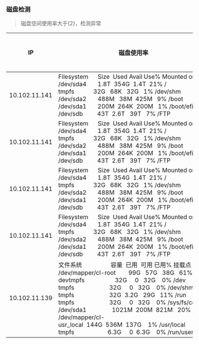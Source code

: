 ### <a name="diskcheck">磁盘检测</a>

> 磁盘空间使用率大于{2}，检测异常

IP | 磁盘使用率 | 结果 | 异常描述
-----|-----|-----|-----
10.102.11.141 | Filesystem&nbsp;&nbsp;&nbsp;&nbsp;&nbsp;&nbsp;Size&nbsp;&nbsp;Used&nbsp;Avail&nbsp;Use%&nbsp;Mounted&nbsp;on<br>/dev/sda4&nbsp;&nbsp;&nbsp;&nbsp;&nbsp;&nbsp;&nbsp;1.8T&nbsp;&nbsp;354G&nbsp;&nbsp;1.4T&nbsp;&nbsp;21%&nbsp;/<br>tmpfs&nbsp;&nbsp;&nbsp;&nbsp;&nbsp;&nbsp;&nbsp;&nbsp;&nbsp;&nbsp;&nbsp;&nbsp;32G&nbsp;&nbsp;&nbsp;68K&nbsp;&nbsp;&nbsp;32G&nbsp;&nbsp;&nbsp;1%&nbsp;/dev/shm<br>/dev/sda2&nbsp;&nbsp;&nbsp;&nbsp;&nbsp;&nbsp;&nbsp;488M&nbsp;&nbsp;&nbsp;38M&nbsp;&nbsp;425M&nbsp;&nbsp;&nbsp;9%&nbsp;/boot<br>/dev/sda1&nbsp;&nbsp;&nbsp;&nbsp;&nbsp;&nbsp;&nbsp;200M&nbsp;&nbsp;264K&nbsp;&nbsp;200M&nbsp;&nbsp;&nbsp;1%&nbsp;/boot/efi<br>/dev/sdb&nbsp;&nbsp;&nbsp;&nbsp;&nbsp;&nbsp;&nbsp;&nbsp;&nbsp;43T&nbsp;&nbsp;2.6T&nbsp;&nbsp;&nbsp;39T&nbsp;&nbsp;&nbsp;7%&nbsp;/FTP<br>
10.102.11.141 | Filesystem&nbsp;&nbsp;&nbsp;&nbsp;&nbsp;&nbsp;Size&nbsp;&nbsp;Used&nbsp;Avail&nbsp;Use%&nbsp;Mounted&nbsp;on<br>/dev/sda4&nbsp;&nbsp;&nbsp;&nbsp;&nbsp;&nbsp;&nbsp;1.8T&nbsp;&nbsp;354G&nbsp;&nbsp;1.4T&nbsp;&nbsp;21%&nbsp;/<br>tmpfs&nbsp;&nbsp;&nbsp;&nbsp;&nbsp;&nbsp;&nbsp;&nbsp;&nbsp;&nbsp;&nbsp;&nbsp;32G&nbsp;&nbsp;&nbsp;68K&nbsp;&nbsp;&nbsp;32G&nbsp;&nbsp;&nbsp;1%&nbsp;/dev/shm<br>/dev/sda2&nbsp;&nbsp;&nbsp;&nbsp;&nbsp;&nbsp;&nbsp;488M&nbsp;&nbsp;&nbsp;38M&nbsp;&nbsp;425M&nbsp;&nbsp;&nbsp;9%&nbsp;/boot<br>/dev/sda1&nbsp;&nbsp;&nbsp;&nbsp;&nbsp;&nbsp;&nbsp;200M&nbsp;&nbsp;264K&nbsp;&nbsp;200M&nbsp;&nbsp;&nbsp;1%&nbsp;/boot/efi<br>/dev/sdb&nbsp;&nbsp;&nbsp;&nbsp;&nbsp;&nbsp;&nbsp;&nbsp;&nbsp;43T&nbsp;&nbsp;2.6T&nbsp;&nbsp;&nbsp;39T&nbsp;&nbsp;&nbsp;7%&nbsp;/FTP<br>
10.102.11.141 | Filesystem&nbsp;&nbsp;&nbsp;&nbsp;&nbsp;&nbsp;Size&nbsp;&nbsp;Used&nbsp;Avail&nbsp;Use%&nbsp;Mounted&nbsp;on<br>/dev/sda4&nbsp;&nbsp;&nbsp;&nbsp;&nbsp;&nbsp;&nbsp;1.8T&nbsp;&nbsp;354G&nbsp;&nbsp;1.4T&nbsp;&nbsp;21%&nbsp;/<br>tmpfs&nbsp;&nbsp;&nbsp;&nbsp;&nbsp;&nbsp;&nbsp;&nbsp;&nbsp;&nbsp;&nbsp;&nbsp;32G&nbsp;&nbsp;&nbsp;68K&nbsp;&nbsp;&nbsp;32G&nbsp;&nbsp;&nbsp;1%&nbsp;/dev/shm<br>/dev/sda2&nbsp;&nbsp;&nbsp;&nbsp;&nbsp;&nbsp;&nbsp;488M&nbsp;&nbsp;&nbsp;38M&nbsp;&nbsp;425M&nbsp;&nbsp;&nbsp;9%&nbsp;/boot<br>/dev/sda1&nbsp;&nbsp;&nbsp;&nbsp;&nbsp;&nbsp;&nbsp;200M&nbsp;&nbsp;264K&nbsp;&nbsp;200M&nbsp;&nbsp;&nbsp;1%&nbsp;/boot/efi<br>/dev/sdb&nbsp;&nbsp;&nbsp;&nbsp;&nbsp;&nbsp;&nbsp;&nbsp;&nbsp;43T&nbsp;&nbsp;2.6T&nbsp;&nbsp;&nbsp;39T&nbsp;&nbsp;&nbsp;7%&nbsp;/FTP<br>
10.102.11.141 | Filesystem&nbsp;&nbsp;&nbsp;&nbsp;&nbsp;&nbsp;Size&nbsp;&nbsp;Used&nbsp;Avail&nbsp;Use%&nbsp;Mounted&nbsp;on<br>/dev/sda4&nbsp;&nbsp;&nbsp;&nbsp;&nbsp;&nbsp;&nbsp;1.8T&nbsp;&nbsp;354G&nbsp;&nbsp;1.4T&nbsp;&nbsp;21%&nbsp;/<br>tmpfs&nbsp;&nbsp;&nbsp;&nbsp;&nbsp;&nbsp;&nbsp;&nbsp;&nbsp;&nbsp;&nbsp;&nbsp;32G&nbsp;&nbsp;&nbsp;68K&nbsp;&nbsp;&nbsp;32G&nbsp;&nbsp;&nbsp;1%&nbsp;/dev/shm<br>/dev/sda2&nbsp;&nbsp;&nbsp;&nbsp;&nbsp;&nbsp;&nbsp;488M&nbsp;&nbsp;&nbsp;38M&nbsp;&nbsp;425M&nbsp;&nbsp;&nbsp;9%&nbsp;/boot<br>/dev/sda1&nbsp;&nbsp;&nbsp;&nbsp;&nbsp;&nbsp;&nbsp;200M&nbsp;&nbsp;264K&nbsp;&nbsp;200M&nbsp;&nbsp;&nbsp;1%&nbsp;/boot/efi<br>/dev/sdb&nbsp;&nbsp;&nbsp;&nbsp;&nbsp;&nbsp;&nbsp;&nbsp;&nbsp;43T&nbsp;&nbsp;2.6T&nbsp;&nbsp;&nbsp;39T&nbsp;&nbsp;&nbsp;7%&nbsp;/FTP<br>
10.102.11.139 | 文件系统&nbsp;&nbsp;&nbsp;&nbsp;&nbsp;&nbsp;&nbsp;&nbsp;&nbsp;&nbsp;&nbsp;&nbsp;&nbsp;&nbsp;&nbsp;&nbsp;&nbsp;&nbsp;容量&nbsp;&nbsp;已用&nbsp;&nbsp;可用&nbsp;已用%&nbsp;挂载点<br>/dev/mapper/cl-root&nbsp;&nbsp;&nbsp;&nbsp;&nbsp;&nbsp;&nbsp;&nbsp;99G&nbsp;&nbsp;&nbsp;57G&nbsp;&nbsp;&nbsp;38G&nbsp;&nbsp;&nbsp;61%&nbsp;/<br>devtmpfs&nbsp;&nbsp;&nbsp;&nbsp;&nbsp;&nbsp;&nbsp;&nbsp;&nbsp;&nbsp;&nbsp;&nbsp;&nbsp;&nbsp;&nbsp;&nbsp;&nbsp;&nbsp;&nbsp;32G&nbsp;&nbsp;&nbsp;&nbsp;&nbsp;0&nbsp;&nbsp;&nbsp;32G&nbsp;&nbsp;&nbsp;&nbsp;0%&nbsp;/dev<br>tmpfs&nbsp;&nbsp;&nbsp;&nbsp;&nbsp;&nbsp;&nbsp;&nbsp;&nbsp;&nbsp;&nbsp;&nbsp;&nbsp;&nbsp;&nbsp;&nbsp;&nbsp;&nbsp;&nbsp;&nbsp;&nbsp;&nbsp;32G&nbsp;&nbsp;&nbsp;&nbsp;&nbsp;0&nbsp;&nbsp;&nbsp;32G&nbsp;&nbsp;&nbsp;&nbsp;0%&nbsp;/dev/shm<br>tmpfs&nbsp;&nbsp;&nbsp;&nbsp;&nbsp;&nbsp;&nbsp;&nbsp;&nbsp;&nbsp;&nbsp;&nbsp;&nbsp;&nbsp;&nbsp;&nbsp;&nbsp;&nbsp;&nbsp;&nbsp;&nbsp;&nbsp;32G&nbsp;&nbsp;3.2G&nbsp;&nbsp;&nbsp;29G&nbsp;&nbsp;&nbsp;11%&nbsp;/run<br>tmpfs&nbsp;&nbsp;&nbsp;&nbsp;&nbsp;&nbsp;&nbsp;&nbsp;&nbsp;&nbsp;&nbsp;&nbsp;&nbsp;&nbsp;&nbsp;&nbsp;&nbsp;&nbsp;&nbsp;&nbsp;&nbsp;&nbsp;32G&nbsp;&nbsp;&nbsp;&nbsp;&nbsp;0&nbsp;&nbsp;&nbsp;32G&nbsp;&nbsp;&nbsp;&nbsp;0%&nbsp;/sys/fs/cgroup<br>/dev/sda1&nbsp;&nbsp;&nbsp;&nbsp;&nbsp;&nbsp;&nbsp;&nbsp;&nbsp;&nbsp;&nbsp;&nbsp;&nbsp;&nbsp;&nbsp;&nbsp;1021M&nbsp;&nbsp;200M&nbsp;&nbsp;821M&nbsp;&nbsp;&nbsp;20%&nbsp;/boot<br>/dev/mapper/cl-usr_local&nbsp;&nbsp;144G&nbsp;&nbsp;536M&nbsp;&nbsp;137G&nbsp;&nbsp;&nbsp;&nbsp;1%&nbsp;/usr/local<br>tmpfs&nbsp;&nbsp;&nbsp;&nbsp;&nbsp;&nbsp;&nbsp;&nbsp;&nbsp;&nbsp;&nbsp;&nbsp;&nbsp;&nbsp;&nbsp;&nbsp;&nbsp;&nbsp;&nbsp;&nbsp;&nbsp;6.3G&nbsp;&nbsp;&nbsp;&nbsp;&nbsp;0&nbsp;&nbsp;6.3G&nbsp;&nbsp;&nbsp;&nbsp;0%&nbsp;/run/user/0<br>
